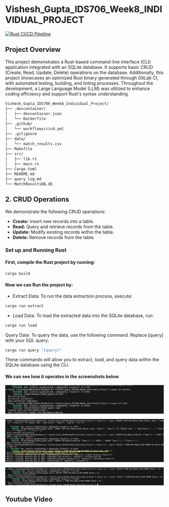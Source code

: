# Vishesh_Gupta_IDS706_Week8_INDIVIDUAL_PROJECT

[![Rust CI/CD Pipeline](https://github.com/nogibjj/Vishesh_Gupta_IDS706_Week8_Individual_Project/actions/workflows/cicd.yml/badge.svg)](https://github.com/nogibjj/Vishesh_Gupta_IDS706_Week8_Individual_Project/actions/workflows/cicd.yml)

## Project Overview

This project demonstrates a Rust-based command-line interface (CLI) application integrated with an SQLite database. It supports basic CRUD (Create, Read, Update, Delete) operations on the database. Additionally, this project showcases an optimized Rust binary generated through GitLab CI, with automated testing, building, and linting processes. Throughout the development, a Large Language Model (LLM) was utilized to enhance coding efficiency and support Rust's syntax understanding.

```
Vishesh_Gupta_IDS706_Week8_Individual_Project/
├── .devcontainer/
│   ├── devcontainer.json
│   └── Dockerfile
├── .github/
│   └── workflows/cicd.yml
├── .gitignore
├── data/
│   └── match_results.csv
├── Makefile
├── src/
│   ├── lib.rs
│   ├── main.rs
├── Cargo.toml
├── README.md
├── query_log.md
└── MatchResultsDB.db
```

## 2. **CRUD Operations**
We demonstrate the following CRUD operations:
- **Create:** Insert new records into a table.
- **Read:** Query and retrieve records from the table.
- **Update:** Modify existing records within the table.
- **Delete:** Remove records from the table.

### Set up and Running Rust

#### First, compile the Rust project by running:
```bash
cargo build
```

#### Now we can Run the project by:
- Extract Data: To run the data extraction process, execute:
```bash
cargo run extract
```
- Load Data: To load the extracted data into the SQLite database, run:
```bash
cargo run load
```
Query Data: To query the data, use the following command. Replace [query] with your SQL query:
```bash
cargo run query "[query]"
```
These commands will allow you to extract, load, and query data within the SQLite database using the CLI.

#### We can see how it operates in the screenshots below

![Test Image 1](Rust_build.png)

![Test Image 2](Rust_Crud.png)

![Test Image 3](Rust_Delete.png)

## Youtube Video
